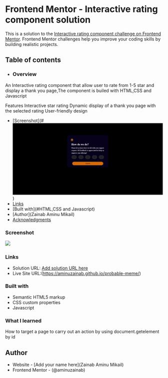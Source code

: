 # Frontend Mentor - Interactive rating component solution

This is a solution to the [Interactive rating component challenge on Frontend Mentor](https://www.frontendmentor.io/challenges/interactive-rating-component-koxpeBUmI). Frontend Mentor challenges help you improve your coding skills by building realistic projects. 

## Table of contents

- ### Overview
An Interactive rating component that allow user to rate from 1-5 star and display a thank you page,The component is builed with HTML,CSS and Javascript

Features
Interactive star rating
Dynamic display of a thank you page with the selected  rating
User-friendly design

  - [Screenshot](#![alt text](Screenshot_19-12-2024_141152_.jpeg))
  - [Links](#https://aminuzainab.github.io/probable-meme/)
  - [Built with](#HTML,CSS and Javascript)
  - [Author](Zainab Aminu Mikail)
  - [Acknowledgments](#acknowledgments)

### Screenshot
![](./Screenshot_19-12-2024_142550_jpeg)

### Links
- Solution URL: [Add solution URL here](https://your-solution-url.com)
- Live Site URL:(https://aminuzainab.github.io/probable-meme/)

### Built with
- Semantic HTML5 markup
- CSS custom properties
- Javascript

### What I learned
How to target a page to carry out an action by using document.getelement by id

## Author
- Website - [Add your name here](Zainab Aminu Mikail)
- Frontend Mentor - (@aminuzainab)
